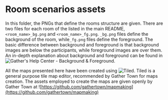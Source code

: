 # Room scenarios assets

In this folder, the PNGs that define the rooms structure are given. There are
two files for each room of the listed in the main README, `<room_name>_bg.png`
and `<room_name>_fg.png`. `_bg.png` files define the background of the room,
while`_fg.png` files define the foreground. The basic difference between
background and foreground is that background images are below the participants,
while foreground images are over them. An in-depth explanation about background
and foreground can be found in ![Gather's Help Center - Background &
Foreground](https://support.gather.town/help/background-foreground).

All the maps presented here have been created using
![Tiled](https://www.mapeditor.org/). Tiled is a general purpose tile map
editor, recommended by Gather Town for maps creation. The assets employed to
create the maps are given openly by Gather Town at
![https://github.com/gathertown/mapmaking](https://github.com/gathertown/mapmaking)
